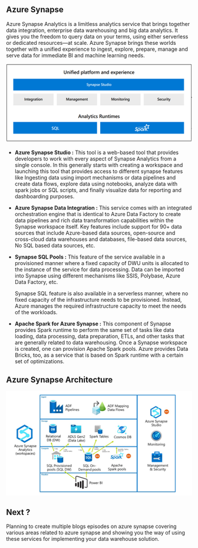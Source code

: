 
## Azure Synapse

Azure Synapse Analytics is a limitless analytics service that brings together data integration, enterprise data warehousing and big data analytics. It gives you the freedom to query data on your terms, using either serverless or dedicated resources—at scale. Azure Synapse brings these worlds together with a unified experience to ingest, explore, prepare, manage and serve data for immediate BI and machine learning needs.

![DW](https://github.com/gurditsingh/blog/blob/gh-pages/_screenshots/synapse-unified-platform.png?raw=true)

 - **Azure Synapse Studio :** This tool is a web-based tool that provides developers to work with every aspect of Synapse Analytics from a single console. In this generally starts with creating a workspace and launching this tool that provides access to different synapse features like Ingesting data using import mechanisms or data pipelines and create data flows, explore data using notebooks, analyze data with spark jobs or SQL scripts, and finally visualize data for reporting and dashboarding purposes.
 - **Azure Synapse Data Integration :** This service comes with an integrated orchestration engine that is identical to Azure Data Factory to create data pipelines and rich data transformation capabilities within the Synapse workspace itself. Key features include support for 90+ data sources that include Azure-based data sources, open-source and cross-cloud data warehouses and databases, file-based data sources, No SQL based data sources, etc.
 - **Synapse SQL Pools :** This feature of the service available in a provisioned manner where a fixed capacity of DWU units is allocated to the instance of the service for data processing. Data can be imported into Synapse using different mechanisms like SSIS, Polybase, Azure Data Factory, etc.

	Synapse SQL feature is also available in a serverless manner, where no fixed capacity of the infrastructure needs to be provisioned. Instead, Azure manages the required infrastructure capacity to meet the needs of the workloads.
- **Apache Spark for Azure Synapse :** This component of Synapse provides Spark runtime to perform the same set of tasks like data loading, data processing, data preparation, ETLs, and other tasks that are generally related to data warehousing. Once a Synapse workspace is created, one can provision Apache Spark pools. Azure provides Data Bricks, too, as a service that is based on Spark runtime with a certain set of optimizations.

## Azure Synapse Architecture

![DW](https://github.com/gurditsingh/blog/blob/gh-pages/_screenshots/Azure-Synapse-Analytics.jpg?raw=true)





## Next ?

Planning to create multiple blogs episodes on azure synapse covering various areas related to azure synapse and showing you the way of using these services for implementing your data warehouse solution.
<!--stackedit_data:
eyJoaXN0b3J5IjpbLTYxODE0Nzk5NiwtMTkyMDE0ODg0NSwtNT
E2MzY0NzgyLDE4ODk4MDUxNDEsMTUzNDk3ODg0Miw3MTUxNjQ3
MDMsMTY2Njk2MDkxOCwtMjEwMTA1NjcsLTcxMTcwODM2MSwtMz
k2NzE3Mjg2LDY4NTUzMDc5MSw3MTUzMDI3NTIsMTg3NDc5MTM0
MiwtOTg0MjEzMzE3LDE2MzAzMjg4NTMsLTE1OTUyOTE1NiwtMT
IyNjI4MDg4NywtMTQ2OTUxMjAwOCwtMTY5NTUxMDY5NSwzMDM3
ODMyNjFdfQ==
-->